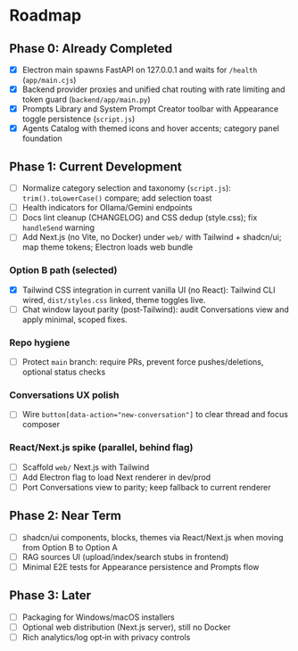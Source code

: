 # Roadmap

## Phase 0: Already Completed

- [x] Electron main spawns FastAPI on 127.0.0.1 and waits for `/health` (`app/main.cjs`)
- [x] Backend provider proxies and unified chat routing with rate limiting and token guard (`backend/app/main.py`)
- [x] Prompts Library and System Prompt Creator toolbar with Appearance toggle persistence (`script.js`)
- [x] Agents Catalog with themed icons and hover accents; category panel foundation

## Phase 1: Current Development

- [ ] Normalize category selection and taxonomy (`script.js`): `trim().toLowerCase()` compare; add selection toast
- [ ] Health indicators for Ollama/Gemini endpoints
- [ ] Docs lint cleanup (CHANGELOG) and CSS dedup (style.css); fix `handleSend` warning
- [ ] Add Next.js (no Vite, no Docker) under `web/` with Tailwind + shadcn/ui; map theme tokens; Electron loads web bundle

### Option B path (selected)

- [x] Tailwind CSS integration in current vanilla UI (no React): Tailwind CLI wired, `dist/styles.css` linked, theme toggles live.
- [ ] Chat window layout parity (post‑Tailwind): audit Conversations view and apply minimal, scoped fixes.

### Repo hygiene

- [ ] Protect `main` branch: require PRs, prevent force pushes/deletions, optional status checks

### Conversations UX polish

- [ ] Wire `button[data-action="new-conversation"]` to clear thread and focus composer

### React/Next.js spike (parallel, behind flag)

- [ ] Scaffold `web/` Next.js with Tailwind
- [ ] Add Electron flag to load Next renderer in dev/prod
- [ ] Port Conversations view to parity; keep fallback to current renderer

## Phase 2: Near Term
- [ ] shadcn/ui components, blocks, themes via React/Next.js when moving from Option B to Option A
- [ ] RAG sources UI (upload/index/search stubs in frontend)
- [ ] Minimal E2E tests for Appearance persistence and Prompts flow

## Phase 3: Later

- [ ] Packaging for Windows/macOS installers
- [ ] Optional web distribution (Next.js server), still no Docker
- [ ] Rich analytics/log opt‑in with privacy controls
